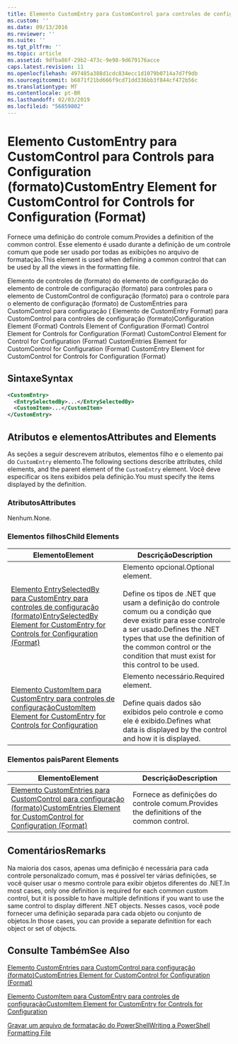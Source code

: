 ```yaml
---
title: Elemento CustomEntry para CustomControl para controles de configuração (formato) | Microsoft Docs
ms.custom: ''
ms.date: 09/13/2016
ms.reviewer: ''
ms.suite: ''
ms.tgt_pltfrm: ''
ms.topic: article
ms.assetid: 9dfba86f-29b2-473c-9e98-9d679176acce
caps.latest.revision: 11
ms.openlocfilehash: 497485a388d1cdc834ecc1d1079b0714a7d7f9db
ms.sourcegitcommit: b6871f21bd666f9cd71dd336bb3f844cf472b56c
ms.translationtype: MT
ms.contentlocale: pt-BR
ms.lasthandoff: 02/03/2019
ms.locfileid: "56859802"
---
```

# <a name="customentry-element-for-customcontrol-for-controls-for-configuration-format"></a><span data-ttu-id="3b347-102">Elemento CustomEntry para CustomControl para Controls para Configuration (formato)</span><span class="sxs-lookup"><span data-stu-id="3b347-102">CustomEntry Element for CustomControl for Controls for Configuration (Format)</span></span>

<span data-ttu-id="3b347-103">Fornece uma definição do controle comum.</span><span class="sxs-lookup"><span data-stu-id="3b347-103">Provides a definition of the common control.</span></span> <span data-ttu-id="3b347-104">Esse elemento é usado durante a definição de um controle comum que pode ser usado por todas as exibições no arquivo de formatação.</span><span class="sxs-lookup"><span data-stu-id="3b347-104">This element is used when defining a common control that can be used by all the views in the formatting file.</span></span>

<span data-ttu-id="3b347-105">Elemento de controles de (formato) do elemento de configuração do elemento de controle de configuração (formato) para controles para o elemento de CustomControl de configuração (formato) para o controle para o elemento de configuração (formato) de CustomEntries para CustomControl para configuração ( Elemento de CustomEntry Format) para CustomControl para controles de configuração (formato)</span><span class="sxs-lookup"><span data-stu-id="3b347-105">Configuration Element (Format) Controls Element of Configuration (Format) Control Element for Controls for Configuration (Format) CustomControl Element for Control for Configuration (Format) CustomEntries Element for CustomControl for Configuration (Format) CustomEntry Element for CustomControl for Controls for Configuration (Format)</span></span>

## <a name="syntax"></a><span data-ttu-id="3b347-106">Sintaxe</span><span class="sxs-lookup"><span data-stu-id="3b347-106">Syntax</span></span>

```xml
<CustomEntry>
  <EntrySelectedBy>...</EntrySelectedBy>
  <CustomItem>...</CustomItem>
</CustomEntry>

```

## <a name="attributes-and-elements"></a><span data-ttu-id="3b347-107">Atributos e elementos</span><span class="sxs-lookup"><span data-stu-id="3b347-107">Attributes and Elements</span></span>

<span data-ttu-id="3b347-108">As seções a seguir descrevem atributos, elementos filho e o elemento pai do `CustomEntry` elemento.</span><span class="sxs-lookup"><span data-stu-id="3b347-108">The following sections describe attributes, child elements, and the parent element of the `CustomEntry` element.</span></span> <span data-ttu-id="3b347-109">Você deve especificar os itens exibidos pela definição.</span><span class="sxs-lookup"><span data-stu-id="3b347-109">You must specify the items displayed by the definition.</span></span>

### <a name="attributes"></a><span data-ttu-id="3b347-110">Atributos</span><span class="sxs-lookup"><span data-stu-id="3b347-110">Attributes</span></span>

<span data-ttu-id="3b347-111">Nenhum.</span><span class="sxs-lookup"><span data-stu-id="3b347-111">None.</span></span>

### <a name="child-elements"></a><span data-ttu-id="3b347-112">Elementos filhos</span><span class="sxs-lookup"><span data-stu-id="3b347-112">Child Elements</span></span>

|<span data-ttu-id="3b347-113">Elemento</span><span class="sxs-lookup"><span data-stu-id="3b347-113">Element</span></span>|<span data-ttu-id="3b347-114">Descrição</span><span class="sxs-lookup"><span data-stu-id="3b347-114">Description</span></span>|
|-------------|-----------------|
|[<span data-ttu-id="3b347-115">Elemento EntrySelectedBy para CustomEntry para controles de configuração (formato)</span><span class="sxs-lookup"><span data-stu-id="3b347-115">EntrySelectedBy Element for CustomEntry for Controls for Configuration (Format)</span></span>](./entryselectedby-element-for-customentry-for-controls-for-configuration-format.md)|<span data-ttu-id="3b347-116">Elemento opcional.</span><span class="sxs-lookup"><span data-stu-id="3b347-116">Optional element.</span></span><br /><br /> <span data-ttu-id="3b347-117">Define os tipos de .NET que usam a definição do controle comum ou a condição que deve existir para esse controle a ser usado.</span><span class="sxs-lookup"><span data-stu-id="3b347-117">Defines the .NET types that use the definition of the common control or the condition that must exist for this control to be used.</span></span>|
|[<span data-ttu-id="3b347-118">Elemento CustomItem para CustomEntry para controles de configuração</span><span class="sxs-lookup"><span data-stu-id="3b347-118">CustomItem Element for CustomEntry for Controls for Configuration</span></span>](./customitem-element-for-customentry-for-controls-for-configuration-format.md)|<span data-ttu-id="3b347-119">Elemento necessário.</span><span class="sxs-lookup"><span data-stu-id="3b347-119">Required element.</span></span><br /><br /> <span data-ttu-id="3b347-120">Define quais dados são exibidos pelo controle e como ele é exibido.</span><span class="sxs-lookup"><span data-stu-id="3b347-120">Defines what data is displayed by the control and how it is displayed.</span></span>|

### <a name="parent-elements"></a><span data-ttu-id="3b347-121">Elementos pais</span><span class="sxs-lookup"><span data-stu-id="3b347-121">Parent Elements</span></span>

|<span data-ttu-id="3b347-122">Elemento</span><span class="sxs-lookup"><span data-stu-id="3b347-122">Element</span></span>|<span data-ttu-id="3b347-123">Descrição</span><span class="sxs-lookup"><span data-stu-id="3b347-123">Description</span></span>|
|-------------|-----------------|
|[<span data-ttu-id="3b347-124">Elemento CustomEntries para CustomControl para configuração (formato)</span><span class="sxs-lookup"><span data-stu-id="3b347-124">CustomEntries Element for CustomControl for Configuration (Format)</span></span>](./customentries-element-for-customcontrol-for-controls-for-configuration-format.md)|<span data-ttu-id="3b347-125">Fornece as definições do controle comum.</span><span class="sxs-lookup"><span data-stu-id="3b347-125">Provides the definitions of the common control.</span></span>|

## <a name="remarks"></a><span data-ttu-id="3b347-126">Comentários</span><span class="sxs-lookup"><span data-stu-id="3b347-126">Remarks</span></span>

<span data-ttu-id="3b347-127">Na maioria dos casos, apenas uma definição é necessária para cada controle personalizado comum, mas é possível ter várias definições, se você quiser usar o mesmo controle para exibir objetos diferentes do .NET.</span><span class="sxs-lookup"><span data-stu-id="3b347-127">In most cases, only one definition is required for each common custom control, but it is possible to have multiple definitions if you want to use the same control to display different .NET objects.</span></span> <span data-ttu-id="3b347-128">Nesses casos, você pode fornecer uma definição separada para cada objeto ou conjunto de objetos.</span><span class="sxs-lookup"><span data-stu-id="3b347-128">In those cases, you can provide a separate definition for each object or set of objects.</span></span>

## <a name="see-also"></a><span data-ttu-id="3b347-129">Consulte Também</span><span class="sxs-lookup"><span data-stu-id="3b347-129">See Also</span></span>

[<span data-ttu-id="3b347-130">Elemento CustomEntries para CustomControl para configuração (formato)</span><span class="sxs-lookup"><span data-stu-id="3b347-130">CustomEntries Element for CustomControl for Configuration (Format)</span></span>](./customentries-element-for-customcontrol-for-controls-for-configuration-format.md)

[<span data-ttu-id="3b347-131">Elemento CustomItem para CustomEntry para controles de configuração</span><span class="sxs-lookup"><span data-stu-id="3b347-131">CustomItem Element for CustomEntry for Controls for Configuration</span></span>](./customitem-element-for-customentry-for-controls-for-configuration-format.md)

[<span data-ttu-id="3b347-132">Gravar um arquivo de formatação do PowerShell</span><span class="sxs-lookup"><span data-stu-id="3b347-132">Writing a PowerShell Formatting File</span></span>](./writing-a-powershell-formatting-file.md)
